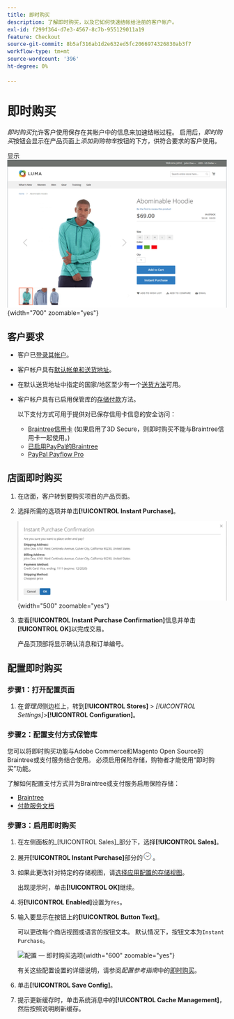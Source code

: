 ```yaml
---
title: 即时购买
description: 了解即时购买，以及它如何快速结帐给注册的客户帐户。
exl-id: f299f364-d7e3-4567-8c7b-955129011a19
feature: Checkout
source-git-commit: 8b5af316ab1d2e632ed5fc2066974326830ab3f7
workflow-type: tm+mt
source-wordcount: '396'
ht-degree: 0%

---
```


# 即时购买

_即时购买_&#x200B;允许客户使用保存在其帐户中的信息来加速结帐过程。 启用后，_即时购买_&#x200B;按钮会显示在产品页面上&#x200B;_添加到购物车_&#x200B;按钮的下方，供符合要求的客户使用。

显示![包含“即时购买”选项的产品页面](./assets/storefront-checkout-instant-purchase.png){width="700" zoomable="yes"}

## 客户要求

- 客户已[登录其帐户](../customers/customer-sign-in.md)。

- 客户帐户具有[默认帐单和送货地址](../customers/account-dashboard-address-book.md)。

- 在默认送货地址中指定的国家/地区至少有一个[送货方法](delivery.md)可用。

- 客户帐户具有已启用保管库的[存储付款](../stores-purchase/stored-payment-methods.md)方法。

  以下支付方式可用于提供对已保存信用卡信息的安全访问：

   - [Braintree信用卡](braintree.md) (如果启用了3D Secure，则即时购买不能与Braintree信用卡一起使用。)
   - [已启用PayPal的Braintree](braintree.md)
   - [PayPal Payflow Pro](paypal-payflow-pro.md)

## 店面即时购买

1. 在店面，客户转到要购买项目的产品页面。

1. 选择所需的选项并单击&#x200B;**[!UICONTROL Instant Purchase]**。

   ![用于确认即时购买的确认对话框](./assets/storefront-checkout-instant-purchase-confirmation.png){width="500" zoomable="yes"}

1. 查看&#x200B;**[!UICONTROL Instant Purchase Confirmation]**&#x200B;信息并单击&#x200B;**[!UICONTROL OK]**&#x200B;以完成交易。

   产品页顶部将显示确认消息和订单编号。

## 配置即时购买

### 步骤1：打开配置页面

1. 在&#x200B;_管理员_&#x200B;侧边栏上，转到&#x200B;**[!UICONTROL Stores]** > _[!UICONTROL Settings]_>**[!UICONTROL Configuration]**。

### 步骤2：配置支付方式保管库

您可以将即时购买功能与Adobe Commerce和Magento Open Source的Braintree或支付服务结合使用。 必须启用保险存储，购物者才能使用“即时购买”功能。

了解如何配置支付方式并为Braintree或支付服务启用保险存储：

- [Braintree](braintree.md)
- [付款服务文档](https://experienceleague.adobe.com/docs/commerce-merchant-services/payment-services/guide-overview.html)

### 步骤3：启用即时购买

1. 在左侧面板的&#x200B;_[!UICONTROL Sales]_部分下，选择&#x200B;**[!UICONTROL Sales]**。

1. 展开&#x200B;**[!UICONTROL Instant Purchase]**&#x200B;部分的![扩展选择器](../assets/icon-display-expand.png)。

1. 如果此更改针对特定的存储视图，请[选择应用配置的存储视图](../configuration-reference/scope-change.md#set-the-scope)。

   出现提示时，单击&#x200B;**[!UICONTROL OK]**&#x200B;继续。

1. 将&#x200B;**[!UICONTROL Enabled]**&#x200B;设置为`Yes`。

1. 输入要显示在按钮上的&#x200B;**[!UICONTROL Button Text]**。

   可以更改每个商店视图或语言的按钮文本。 默认情况下，按钮文本为`Instant Purchase`。

   ![配置 — 即时购买选项](../configuration-reference/sales/assets/sales-instant-purchase.png){width="600" zoomable="yes"}

   有关这些配置设置的详细说明，请参阅&#x200B;_配置参考指南_&#x200B;中的[即时购买](../configuration-reference/sales/sales.md#instant-purchase)。

1. 单击&#x200B;**[!UICONTROL Save Config]**。

1. 提示更新缓存时，单击系统消息中的&#x200B;**[!UICONTROL Cache Management]**，然后按照说明刷新缓存。
